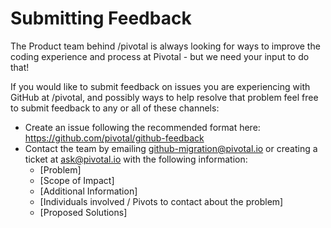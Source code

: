 # Submitting Feedback

The Product team behind /pivotal is always looking for ways to improve the coding experience and process at Pivotal - but we need your input to do that!

If you would like to submit feedback on issues you are experiencing with GitHub at /pivotal, and possibly ways to help resolve that problem feel free to submit feedback to any or all of these channels: 

- Create an issue following the recommended format here: https://github.com/pivotal/github-feedback
- Contact the team by emailing github-migration@pivotal.io or creating a ticket at ask@pivotal.io with the following information: 
    - [Problem]
    - [Scope of Impact]
    - [Additional Information]
    - [Individuals involved / Pivots to contact about the problem]
    - [Proposed Solutions]
